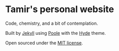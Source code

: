# Tamir's personal website

Code, chemistry, and a bit of contemplation.

Built by [Jekyll](http://jekyllrb.com) using [Poole](http://getpoole.com) with the [Hyde](https://github.com/poole/hyde) theme.


Open sourced under the [MIT license](LICENSE.md).
